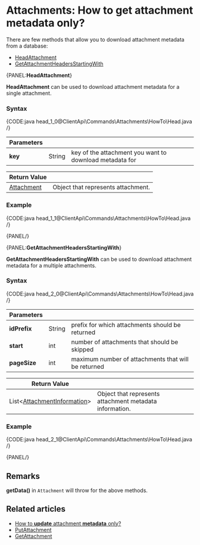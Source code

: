 # Attachments: How to get attachment metadata only?

There are few methods that allow you to download attachment metadata from a database:   
- [HeadAttachment](../../../../client-api/commands/attachments/how-to/get-attachment-metadata-only#head)   
- [GetAttachmentHeadersStartingWith](../../../../client-api/commands/attachments/how-to/get-attachment-metadata-only#getattachmentheadersstartingwith)   

{PANEL:**HeadAttachment**}

**HeadAttachment** can be used to download attachment metadata for a single attachment.

### Syntax

{CODE:java head_1_0@ClientApi\Commands\Attachments\HowTo\Head.java /}

| Parameters | | |
| ------------- | ------------- | ----- |
| **key** | String | key of the attachment you want to download metadata for |

| Return Value | |
| ------------- | ----- |
| [Attachment](../../../../glossary/attachment) | Object that represents attachment. |

### Example

{CODE:java head_1_1@ClientApi\Commands\Attachments\HowTo\Head.java /}

{PANEL/}

{PANEL:**GetAttachmentHeadersStartingWith**}

**GetAttachmentHeadersStartingWith** can be used to download attachment metadata for a multiple attachments.

### Syntax

{CODE:java head_2_0@ClientApi\Commands\Attachments\HowTo\Head.java /}

| Parameters | | |
| ------------- | ------------- | ----- |
| **idPrefix** | String | prefix for which attachments should be returned |
| **start** | int | number of attachments that should be skipped |
| **pageSize** | int | maximum number of attachments that will be returned |

| Return Value | |
| ------------- | ----- |
| List&lt;[AttachmentInformation](../../../../glossary/attachment-information)&gt; | Object that represents attachment metadata information. |

### Example

{CODE:java head_2_1@ClientApi\Commands\Attachments\HowTo\Head.java /}

{PANEL/}

## Remarks

**getData()**  in `Attachment` will throw for the above methods.

## Related articles

- [How to **update** attachment **metadata** only?](../../../../client-api/commands/attachments/how-to/update-attachment-metadata-only)  
- [PutAttachment](../../../../client-api/commands/attachments/put)  
- [GetAttachment](../../../../client-api/commands/attachments/get)  
